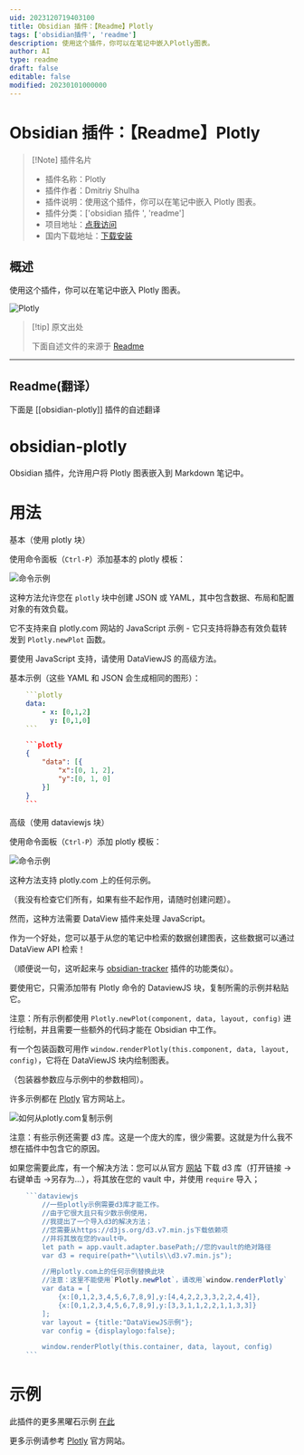 ```yaml
---
uid: 2023120719403100
title: Obsidian 插件：【Readme】Plotly
tags: ['obsidian插件', 'readme']
description: 使用这个插件，你可以在笔记中嵌入Plotly图表。
author: AI
type: readme
draft: false
editable: false
modified: 20230101000000
---
```


# Obsidian 插件：【Readme】Plotly

> [!Note] 插件名片
> - 插件名称：Plotly
> - 插件作者：Dmitriy Shulha
> - 插件说明：使用这个插件，你可以在笔记中嵌入 Plotly 图表。
> - 插件分类：['obsidian 插件 ', 'readme']
> - 项目地址：[点我访问](https://github.com/Dmitriy-Shulha/obsidian-plotly)
> - 国内下载地址：[下载安装](https://pkmer.cn/products/plugin/pluginMarket/?obsidian-plotly)

## 概述

使用这个插件，你可以在笔记中嵌入 Plotly 图表。

![Plotly](https://cdn.pkmer.cn/covers/obsidian-plotly.gif!pkmer)

> [!tip] 原文出处
>
>下面自述文件的来源于 [Readme](https://ghproxy.net/https://raw.githubusercontent.com/Dmytro-Shulha/obsidian-plotly/master/README.md)
>

---

## Readme(翻译）

下面是 [[obsidian-plotly]] 插件的自述翻译

# obsidian-plotly

Obsidian 插件，允许用户将 Plotly 图表嵌入到 Markdown 笔记中。

# 用法

基本（使用 plotly 块）

使用命令面板（`Ctrl-P`）添加基本的 plotly 模板：

![命令示例](https://cdn.pkmer.cn/covers/obsidian-plotly_2_0.gif!pkmer)

这种方法允许您在 `plotly` 块中创建 JSON 或 YAML，其中包含数据、布局和配置对象的有效负载。

它不支持来自 plotly.com 网站的 JavaScript 示例 - 它只支持将静态有效负载转发到 `Plotly.newPlot` 函数。

要使用 JavaScript 支持，请使用 DataViewJS 的高级方法。

基本示例（这些 YAML 和 JSON 会生成相同的图形）：

```yaml
    ```plotly
    data:
    	- x: [0,1,2]
    	  y: [0,1,0]
    ```
```

```json
    ```plotly
    {
        "data": [{
            "x":[0, 1, 2],
            "y":[0, 1, 0]
        }]
    }
    ```
```

高级（使用 dataviewjs 块）

使用命令面板（`Ctrl-P`）添加 plotly 模板：

![命令示例](https://cdn.pkmer.cn/covers/obsidian-plotly_2_1.gif!pkmer)

这种方法支持 plotly.com 上的任何示例。

（我没有检查它们所有，如果有些不起作用，请随时创建问题）。

然而，这种方法需要 DataView 插件来处理 JavaScript。

作为一个好处，您可以基于从您的笔记中检索的数据创建图表，这些数据可以通过 DataView API 检索！

（顺便说一句，这听起来与 [obsidian-tracker](https://github.com/pyrochlore/obsidian-tracker) 插件的功能类似）。

要使用它，只需添加带有 Plotly 命令的 DataviewJS 块，复制所需的示例并粘贴它。

注意：所有示例都使用 `Plotly.newPlot(component, data, layout, config)` 进行绘制，并且需要一些额外的代码才能在 Obsidian 中工作。

有一个包装函数可用作 `window.renderPlotly(this.component, data, layout, config)`，它将在 DataViewJS 块内绘制图表。

（包装器参数应与示例中的参数相同）。

许多示例都在 [Plotly](https://plotly.com/javascript/) 官方网站上。

![如何从plotly.com复制示例](https://cdn.pkmer.cn/covers/obsidian-plotly_2_2.gif!pkmer)

注意：有些示例还需要 d3 库。这是一个庞大的库，很少需要。这就是为什么我不想在插件中包含它的原因。

如果您需要此库，有一个解决方法：您可以从官方 [网站](https://d3js.org/d3.v7.min.js) 下载 d3 库（打开链接 ->右键单击 ->另存为...），将其放在您的 vault 中，并使用 `require` 导入；

```js
    ```dataviewjs
        //一些plotly示例需要d3库才能工作。
        //由于它很大且只有少数示例使用，
        //我提出了一个导入d3的解决方法；
        //您需要从https://d3js.org/d3.v7.min.js下载依赖项
        //并将其放在您的vault中。
        let path = app.vault.adapter.basePath;//您的vault的绝对路径
        var d3 = require(path+"\\utils\\d3.v7.min.js");

        //用plotly.com上的任何示例替换此块
        //注意：这里不能使用`Plotly.newPlot`，请改用`window.renderPlotly`
        var data = [
            {x:[0,1,2,3,4,5,6,7,8,9],y:[4,4,2,2,3,3,2,2,4,4]},
            {x:[0,1,2,3,4,5,6,7,8,9],y:[3,3,1,1,2,2,1,1,3,3]}
        ];
        var layout = {title:"DataViewJS示例"};
        var config = {displaylogo:false};

        window.renderPlotly(this.container, data, layout, config)
    ```
```

# 示例

此插件的更多黑曜石示例 [在此](examples.md)

更多示例请参考 [Plotly](https://plotly.com/javascript/) 官方网站。
